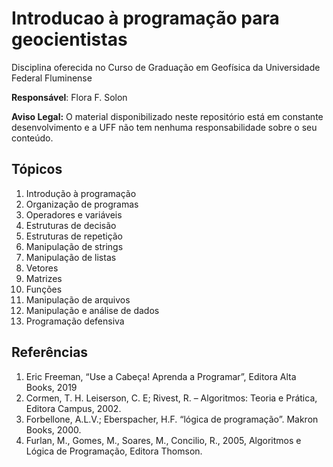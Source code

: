 # Introducao à programação para geocientistas

Disciplina oferecida no Curso de Graduação em Geofísica da Universidade Federal Fluminense

**Responsável**: Flora F. Solon

**Aviso Legal:** O material disponibilizado neste repositório está em constante desenvolvimento e a UFF não tem nenhuma responsabilidade sobre o seu conteúdo.


## Tópicos

1. Introdução à programação
2. Organização de programas 
3. Operadores e variáveis
4. Estruturas de decisão
5. Estruturas de repetição
6. Manipulação de strings
7. Manipulação de listas
8. Vetores
9. Matrizes 
10. Funções
11. Manipulação de arquivos
12. Manipulação e análise de dados
13. Programação defensiva

## Referências

1. Eric Freeman, “Use a Cabeça! Aprenda a Programar”, Editora Alta Books, 2019 
2. Cormen, T. H. Leiserson, C. E; Rivest, R. – Algoritmos: Teoria e Prática, Editora Campus, 2002.
3. Forbellone, A.L.V.; Eberspacher, H.F. “lógica de programação”. Makron Books, 2000.
4. Furlan, M., Gomes, M., Soares, M., Concilio, R., 2005, Algoritmos e Lógica de Programação, Editora Thomson.
